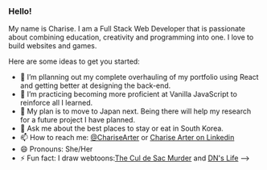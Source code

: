 ### Hello!

My name is Charise. I am a Full Stack Web Developer that is passionate about combining education, creativity and programming into one. I love to build websites and games.

Here are some ideas to get you started:

- 🔭 I’m pllanning out my complete overhauling of my portfolio using React and getting better at designing the back-end.
- 🌱 I’m practicing becoming more proficient at Vanilla JavaScript to reinforce all I learned.
- 💬 My plan is to move to Japan next. Being there will help my research for a future project I have planned.
- 💬 Ask me about the best places to stay or eat in South Korea.
- 📫 How to reach me: [@ChariseArter](https://twitter.com/ChariseArter) or [Charise Arter on Linkedin](https://www.linkedin.com/in/charisearter/)
- 😄 Pronouns: She/Her
- ⚡ Fun fact: I draw webtoons:[The Cul de Sac Murder](https://www.webtoons.com/en/challenge/the-cul-de-sac-murder/list?title_no=463171) and [DN's Life](https://www.webtoons.com/en/challenge/dns-life/list?title_no=204442)
-->
